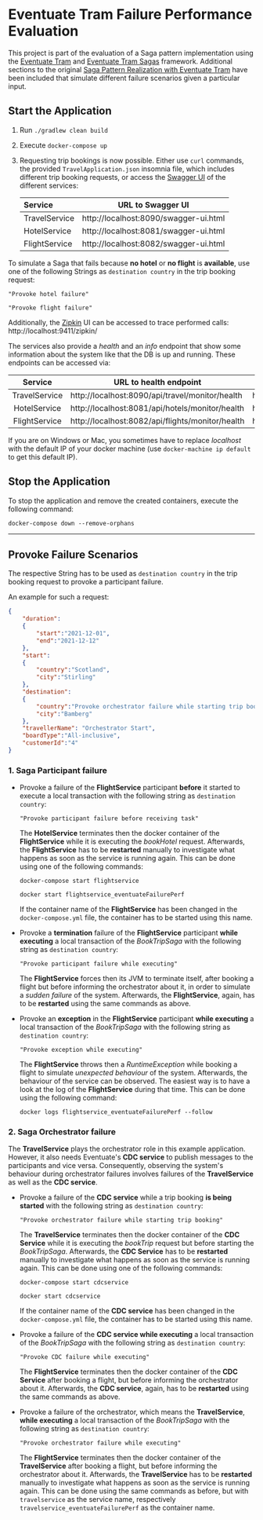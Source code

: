 # Eventuate Tram Failure Performance Evaluation
This project is part of the evaluation of a Saga pattern implementation using the [Eventuate Tram](https://github.com/eventuate-tram/eventuate-tram-core)
and [Eventuate Tram Sagas](https://github.com/eventuate-tram/eventuate-tram-sagas) framework.
Additional sections to the original [Saga Pattern Realization with Eventuate Tram](https://github.com/KarolinDuerr/BA-SagaPattern/tree/master/EventuateTram_Implementations/EventuateTram) 
have been included that simulate different failure scenarios given a particular input.

## Start the Application

1. Run `./gradlew clean build`


2. Execute `docker-compose up `


3. Requesting trip bookings is now possible. Either use `curl` commands,
   the provided `TravelApplication.json` insomnia file, which includes different trip booking requests,
   or access the [Swagger UI](https://swagger.io/tools/swagger-ui/) of the different services:

   | __Service__ | __URL to Swagger UI__ |
      |:-------|:-------------------:| 
   |TravelService| http://localhost:8090/swagger-ui.html
   |HotelService| http://localhost:8081/swagger-ui.html
   |FlightService| http://localhost:8082/swagger-ui.html


To simulate a Saga that fails because __no hotel__ or __no flight__ is __available__, use one of the following Strings 
as `destination country` in the trip booking request:
```
"Provoke hotel failure"

"Provoke flight failure"
```
Additionally, the [Zipkin](https://zipkin.io/) UI can be accessed to trace performed calls:
http://localhost:9411/zipkin/

The services also provide a *health* and an *info* endpoint that show some information about the system like
that the DB is up and running. These endpoints can be accessed via:

| __Service__ | __URL to health endpoint__ |  __URL to info endpoint__ |
|:-------:|------------------|-------------------|
|TravelService| http://localhost:8090/api/travel/monitor/health | http://localhost:8090/api/travel/monitor/info
|HotelService| http://localhost:8081/api/hotels/monitor/health | http://localhost:8081/api/hotels/monitor/info
|FlightService| http://localhost:8082/api/flights/monitor/health | http://localhost:8082/api/flights/monitor/info


If you are on Windows or Mac, you sometimes have to replace _localhost_ with the default IP of your docker machine (use `docker-machine ip default` to get this default IP).

## Stop the Application

To stop the application and remove the created containers, execute the following command:
```shell
docker-compose down --remove-orphans
```

-------------------------------------------------

## Provoke Failure Scenarios
The respective String has to be used as `destination country` in the trip booking request to provoke a participant failure.

An example for such a request:
```json
{
    "duration":
    {
        "start":"2021-12-01",
        "end":"2021-12-12"
    },
    "start":
    {
        "country":"Scotland",
        "city":"Stirling"
    },
    "destination":
    {
        "country":"Provoke orchestrator failure while starting trip booking",
        "city":"Bamberg"
    },
    "travellerName": "Orchestrator Start",
    "boardType":"All-inclusive",
    "customerId":"4"
}
```

### 1. Saga Participant failure
- Provoke a failure of the __FlightService__ participant __before__ it started to execute a local transaction with the following string as `destination country`:
    ```  
    "Provoke participant failure before receiving task"
    ```
    The __HotelService__ terminates then the docker container of the __FlightService__ while it is executing the *bookHotel* request.
    Afterwards, the __FlightService__ has to be __restarted__ manually to investigate what happens as soon as the service is running again.
    This can be done using one of the following commands:
    ```shell
    docker-compose start flightservice
    
    docker start flightservice_eventuateFailurePerf
    ```
    
    If the container name of the __FlightService__ has been changed in the `docker-compose.yml` file, the 
    container has to be started using this name.
  

- Provoke a __termination__ failure of the __FlightService__ participant __while executing__ a local transaction of the *BookTripSaga* with the following string as `destination country`:
    ```  
    "Provoke participant failure while executing"
    ```  
    The __FlightService__ forces then its JVM to terminate itself, after booking a flight but before informing the orchestrator about it, in order to simulate a *sudden failure* of the system.
    Afterwards, the __FlightService__, again, has to be __restarted__ using the same commands as above.


- Provoke an __exception__ in the __FlightService__ participant __while executing__ a local transaction of the *BookTripSaga* with the following string as `destination country`:
    ```  
    "Provoke exception while executing"
    ```  
  The __FlightService__ throws then a *RuntimeException* while booking a flight to simulate *unexpected behaviour* of the system.
  Afterwards, the behaviour of the service can be observed. The easiest way is to have a look at the log of the __FlightService__ during that time.
  This can be done using the following command:
  ```shell  
  docker logs flightservice_eventuateFailurePerf --follow
   ```  

### 2. Saga Orchestrator failure 
The __TravelService__ plays the orchestrator role in this example application. However, it also needs Eventuate's __CDC service__ to
publish messages to the participants and vice versa. Consequently, observing the system's behaviour during orchestrator failures
involves failures of the __TravelService__ as well as the __CDC service__.
- Provoke a failure of the __CDC service__ while a trip booking __is being started__ with the following string as `destination country`:
    ```  
    "Provoke orchestrator failure while starting trip booking"
    ```
  The __TravelService__ terminates then the docker container of the __CDC Service__ while it is executing the *bookTrip* request but before starting the *BookTripSaga*.
  Afterwards, the __CDC Service__ has to be __restarted__ manually to investigate what happens as soon as the service is running again.
  This can be done using one of the following commands:
    ```shell
    docker-compose start cdcservice
    
    docker start cdcservice
    ```

  If the container name of the __CDC service__ has been changed in the `docker-compose.yml` file, the
  container has to be started using this name.


- Provoke a failure of the __CDC service while executing__ a local transaction of the *BookTripSaga* with the following string as `destination country`:
    ```  
    "Provoke CDC failure while executing"
    ```  
  The __FlightService__ terminates then the docker container of the __CDC Service__ after booking a flight, but before informing the orchestrator about it.
  Afterwards, the __CDC service__, again, has to be __restarted__ using the same commands as above.

  
- Provoke a failure of the orchestrator, which means the __TravelService__, __while executing__ a local transaction of the *BookTripSaga* with the following string as `destination country`:
    ```  
    "Provoke orchestrator failure while executing"
    ```  
  The __FlightService__ terminates then the docker container of the __TravelService__ after booking a flight, but before informing the orchestrator about it.
  Afterwards, the __TravelService__ has to be __restarted__ manually to investigate what happens as soon as the service is running again.
  This can be done using the same commands as before, but with `travelservice` as the service name, respectively `travelservice_eventuateFailurePerf` as the container name.
  


